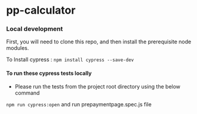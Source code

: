 # pp-calculator

### Local development

First, you will need to clone this repo, and then install the prerequisite node modules.

To Install cypress : `npm install cypress --save-dev`

#### To run these cypress tests locally

- Please run the tests from the project root directory using the below command

`npm run cypress:open` and run prepaymentpage.spec.js file

